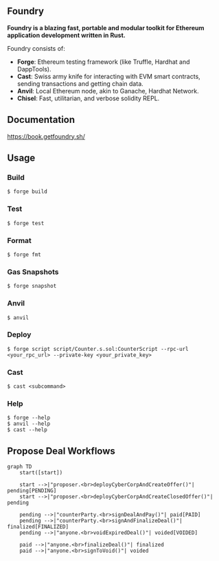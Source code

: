## Foundry

**Foundry is a blazing fast, portable and modular toolkit for Ethereum application development written in Rust.**

Foundry consists of:

-   **Forge**: Ethereum testing framework (like Truffle, Hardhat and DappTools).
-   **Cast**: Swiss army knife for interacting with EVM smart contracts, sending transactions and getting chain data.
-   **Anvil**: Local Ethereum node, akin to Ganache, Hardhat Network.
-   **Chisel**: Fast, utilitarian, and verbose solidity REPL.

## Documentation

https://book.getfoundry.sh/

## Usage

### Build

```shell
$ forge build
```

### Test

```shell
$ forge test
```

### Format

```shell
$ forge fmt
```

### Gas Snapshots

```shell
$ forge snapshot
```

### Anvil

```shell
$ anvil
```

### Deploy

```shell
$ forge script script/Counter.s.sol:CounterScript --rpc-url <your_rpc_url> --private-key <your_private_key>
```

### Cast

```shell
$ cast <subcommand>
```

### Help

```shell
$ forge --help
$ anvil --help
$ cast --help
```

## Propose Deal Workflows

```mermaid
graph TD
    start([start])
    
    start -->|"proposer.<br>deployCyberCorpAndCreateOffer()"| pending[PENDING]
    start -->|"proposer.<br>deployCyberCorpAndCreateClosedOffer()"| pending
    
    pending -->|"counterParty.<br>signDealAndPay()"| paid[PAID]
    pending -->|"counterParty.<br>signAndFinalizeDeal()"| finalized[FINALIZED]
    pending -->|"anyone.<br>voidExpiredDeal()"| voided[VOIDED]
    
    paid -->|"anyone.<br>finalizeDeal()"| finalized
    paid -->|"anyone.<br>signToVoid()"| voided
```
